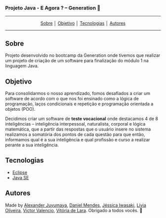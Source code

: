 ### Projeto Java - E Agora ? – Generation :rocket: 
---
<p align = "center">
<a align href = "#Sobre">Sobre</a> │
<a align href = "#Objetivo">Objetivo</a> │
<a align href = "#Tecnologias">Tecnologias</a> │
<a align href = "#Autores">Autores</a>
</p>

---

## Sobre
<p> Projeto desenvolvido no bootcamp da Generation onde tivemos que realizar um projeto de criação de um software para finalização do módulo 1 na linguagem Java. <p>

## Objetivo
<p>Para consolidarmos o nosso aprendizado, fomos desafiados a criar um software de acordo com o que nos foi ensinado como a lógica de programação, laços condicionais e repetição e programação orientada a objetos (POO).</p>
<p>Decidimos criar um software de <b>teste vocacional</b> onde destacamos 4 de 8 inteligências – inteligência interpessoal, naturalista, corporal e lógica matemática, que a partir das respostas que o usuário insere no sistema realizamos a somatória dos pontos de cada questão para que então, informamos qual é a sua inteligência e qual profissão e curso a realizar perante a sua inteligência. </p>

## Tecnologias
- [Eclipse]( https://www.eclipse.org/downloads/)
- [Java SE]( https://www.oracle.com/br/java/technologies/javase/javase-jdk8-downloads.html)

## Autores
Made by [Alexander Juyumaya]( https://www.linkedin.com/in/alexander-juyumaya-a45165166/), [Daniel Mendes]( https://www.linkedin.com/in/daniel-mendes-692a8516b/), [Jéssica Iwasaki]( https://www.linkedin.com/in/jessicamiwasaki/), [Lívia Oliveira](https://www.linkedin.com/in/l%C3%ADvia-de-oliveira-almeida/), [Victor Valencio]( https://www.linkedin.com/in/victor-valencio-854012209/), [Vitória de Lara]( https://www.linkedin.com/in/vit%C3%B3ria-de-lara-campos-camargo-5a0b38211/). Obrigado a todos vocês. :blue_heart:
